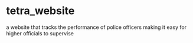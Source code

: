 # tetra_website
a website that tracks the performance of police officers making it easy for higher officials to supervise
